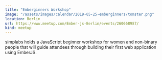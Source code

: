 ```yaml
---
title: "Emberginners Workshop"
image: "/assets/images/calendar/2019-05-25-emberginners/tomster.png"
location: Berlin
url: https://www.meetup.com/Ember-js-Berlin/events/260668987/
kind: meetup
---
```


simplabs holds a JavaScript beginner workshop for women and non-binary people
that will guide attendees through building their first web application using
EmberJS.
